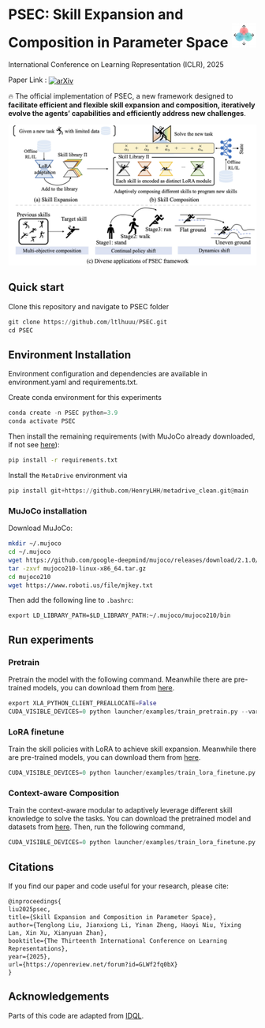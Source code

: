 # PSEC: Skill Expansion and Composition in Parameter Space  <img src="assets/icon.svg" width="50">
International Conference on Learning Representation (ICLR), 2025 

Paper Link : <a href="https://arxiv.org/abs/2405.19909">
  <img src="https://img.shields.io/badge/arXiv-2405.19909-<COLOR>.svg" alt="arXiv" style="vertical-align: middle;">
</a>


🔥 The official implementation of PSEC, a new framework
designed to **facilitate efficient and flexible skill expansion and composition, iteratively evolve the agents’ capabilities and  efficiently address new challenges**. 

<p float="left">
<img src="assets/intro.png" width="800">
</p>


## Quick start
Clone this repository and navigate to PSEC folder
```python
git clone https://github.com/ltlhuuu/PSEC.git
cd PSEC
```
## Environment Installation
Environment configuration and dependencies are available in environment.yaml and requirements.txt.

Create conda environment for this experiments
```python
conda create -n PSEC python=3.9
conda activate PSEC
```
Then install the remaining requirements (with MuJoCo already downloaded, if not see [here](#MuJoCo-installation)): 
```bash
pip install -r requirements.txt
```

Install the `MetaDrive` environment via
```python
pip install git+https://github.com/HenryLHH/metadrive_clean.git@main
```
### MuJoCo installation
Download MuJoCo:
```bash
mkdir ~/.mujoco
cd ~/.mujoco
wget https://github.com/google-deepmind/mujoco/releases/download/2.1.0/mujoco210-linux-x86_64.tar.gz
tar -zxvf mujoco210-linux-x86_64.tar.gz
cd mujoco210
wget https://www.roboti.us/file/mjkey.txt
```
Then add the following line to `.bashrc`:
```
export LD_LIBRARY_PATH=$LD_LIBRARY_PATH:~/.mujoco/mujoco210/bin
```
## Run experiments
### Pretrain
Pretrain the model with the following command. Meanwhile there are pre-trained models, you can download them from [here](https://drive.google.com/drive/folders/1lpcShmYoKVt4YMH66JBiA0MhYEV9aEYy?usp=sharing).
```python
export XLA_PYTHON_CLIENT_PREALLOCATE=False
CUDA_VISIBLE_DEVICES=0 python launcher/examples/train_pretrain.py --variant 0 --seed 0
```
### LoRA finetune
Train the skill policies with LoRA to achieve skill expansion. Meanwhile there are pre-trained models, you can download them from [here](https://drive.google.com/drive/folders/1lpcShmYoKVt4YMH66JBiA0MhYEV9aEYy?usp=sharing).
```python
CUDA_VISIBLE_DEVICES=0 python launcher/examples/train_lora_finetune.py --com_method 0 --model_cls 'LoRALearner' --variant 0 --seed 0
```
### Context-aware Composition
Train the context-aware modular to adaptively leverage different skill knowledge to solve the tasks. You can download the pretrained model and datasets from [here](https://drive.google.com/drive/folders/1lpcShmYoKVt4YMH66JBiA0MhYEV9aEYy?usp=sharing). Then, run the following command,
```python
CUDA_VISIBLE_DEVICES=0 python launcher/examples/train_lora_finetune.py --com_method 0 --model_cls 'LoRASLearner' --variant 0 --seed 0
```

## Citations
If you find our paper and code useful for your research, please cite:
```
@inproceedings{
liu2025psec,
title={Skill Expansion and Composition in Parameter Space},
author={Tenglong Liu, Jianxiong Li, Yinan Zheng, Haoyi Niu, Yixing Lan, Xin Xu, Xianyuan Zhan},
booktitle={The Thirteenth International Conference on Learning Representations},
year={2025},
url={https://openreview.net/forum?id=GLWf2fq0bX}
}
```

## Acknowledgements

Parts of this code are adapted from [IDQL](https://github.com/philippe-eecs/IDQL).
